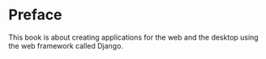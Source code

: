 # Preface

This book is about creating applications for the web and the desktop using the web framework called Django. 
